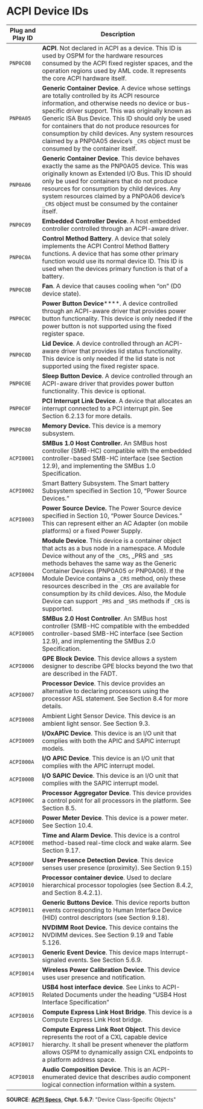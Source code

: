 # ACPI Device IDs

Plug and Play ID | Description
-----------------|------------
`PNP0C08` | **ACPI**. Not declared in ACPI as a device. This ID is used by OSPM for the hardware resources consumed by the ACPI fixed register spaces, and the operation regions used by AML code. It represents the core ACPI hardware itself.
`PNP0A05` | **Generic Container Device**. A device whose settings are totally controlled by its ACPI resource information, and otherwise needs no device or bus-specific driver support. This was originally known as Generic ISA Bus Device. This ID should only be used for containers that do not produce resources for consumption by child devices. Any system resources claimed by a PNP0A05 device’s `_CRS` object must be consumed by the container itself.
`PNP0A06`| **Generic Container Device**. This device behaves exactly the same as the PNP0A05 device. This was originally known as Extended I/O Bus. This ID should only be used for containers that do not produce resources for consumption by child devices. Any system resources claimed by a PNP0A06 device’s `_CRS` object must be consumed by the container itself.
`PNP0C09`| **Embedded Controller Device**. A host embedded controller controlled through an ACPI-aware driver.
`PNP0C0A` | **Control Method Battery**. A device that solely implements the ACPI Control Method Battery functions. A device that has some other primary function would use its normal device ID. This ID is used when the devices primary function is that of a battery.
`PNP0C0B` | **Fan**. A device that causes cooling when “on” (D0 device state).
`PNP0C0C` | **Power Button Device******. A device controlled through an ACPI-aware driver that provides power button functionality. This device is only needed if the power button is not supported using the fixed register space.
`PNP0C0D`| **Lid Device**. A device controlled through an ACPI-aware driver that provides lid status functionality. This device is only needed if the lid state is not supported using the fixed register space.
`PNP0C0E`| **Sleep Button Device**. A device controlled through an ACPI-aware driver that provides power button functionality. This device is optional.
`PNP0C0F`| **PCI Interrupt Link Device**. A device that allocates an interrupt connected to a PCI interrupt pin. See Section 6.2.13 for more details.
`PNP0C80`| **Memory Device.** This device is a memory subsystem.
`ACPI0001`| **SMBus 1.0 Host Controller.** An SMBus host controller (SMB-HC) compatible with the embedded controller-based SMB-HC interface (see Section 12.9), and implementing the SMBus 1.0 Specification.
`ACPI0002`|Smart Battery Subsystem. The Smart battery Subsystem specified in Section 10, “Power Source Devices.”
`ACPI0003`|**Power Source Device.** The Power Source device specified in Section 10, “Power Source Devices.” This can represent either an AC Adapter (on mobile platforms) or a fixed Power Supply.
`ACPI0004`| **Module Device**. This device is a container object that acts as a bus node in a namespace. A Module Device without any of the `_CRS`, _PRS and `_SRS` methods behaves the same way as the Generic Container Devices (PNP0A05 or PNP0A06). If the Module Device contains a `_CRS` method, only these resources described in the `_CRS` are available for consumption by its child devices. Also, the Module Device can support `_PRS` and `_SRS` methods if `_CRS` is supported.
`ACPI0005`| **SMBus 2.0 Host Controller**. An SMBus host controller (SMB-HC compatible with the embedded controller-based SMB-HC interface (see Section 12.9), and implementing the SMBus 2.0 Specification.
`ACPI0006`|**GPE Block Device**. This device allows a system designer to describe GPE blocks beyond the two that are described in the FADT.
`ACPI0007`|**Processor Device**. This device provides an alternative to declaring processors using the processor ASL statement. See Section 8.4 for more details.
`ACPI0008`|Ambient Light Sensor Device. This device is an ambient light sensor. See Section 9.3.
`ACPI0009`| **I/OxAPIC Device**. This device is an I/O unit that complies with both the APIC and SAPIC interrupt models.
`ACPI000A`|**I/O APIC Device**. This device is an I/O unit that complies with the APIC interrupt model.
`ACPI000B`|**I/O SAPIC Device**. This device is an I/O unit that complies with the SAPIC interrupt model.
`ACPI000C`|**Processor Aggregator Device**. This device provides a control point for all processors in the platform. See Section 8.5.
`ACPI000D`|**Power Meter Device**. This device is a power meter. See Section 10.4.
`ACPI000E`|**Time and Alarm Device**. This device is a control method-based real-time clock and wake alarm. See Section 9.17.
`ACPI000F`|**User Presence Detection Device**. This device senses user presence (proximity). See Section 9.15)
`ACPI0010`|**Processor container device**. Used to declare hierarchical processor topologies (see Section 8.4.2, and Section 8.4.2.1).
`ACPI0011`|**Generic Buttons Device**. This device reports button events corresponding to Human Interface Device (HID) control descriptors (see Section 9.18).
`ACPI0012`|**NVDIMM Root Device.** This device contains the NVDIMM devices. See Section 9.19 and Table 5.126.
`ACPI0013`|**Generic Event Device**. This device maps Interrupt-signaled events. See Section 5.6.9.
`ACPI0014`|**Wireless Power Calibration Device**. This device uses user presence and notification.
`ACPI0015`| **USB4 host interface device**. See Links to ACPI-Related Documents under the heading “USB4 Host Interface Specification”
`ACPI0016`| **Compute Express Link Host Bridge**. This device is a Compute Express Link Host bridge.
`ACPI0017`| **Compute Express Link Root Object**. This device represents the root of a CXL capable device hierarchy. It shall be present whenever the platform allows OSPM to dynamically assign CXL endpoints to a platform address space.
`ACPI0018` | **Audio Composition Device**. This is an ACPI-enumerated device that describes audio component logical connection information within a system.

**SOURCE**: [**ACPI Specs**](https://uefi.org/specifications), **Chpt. 5.6.7**: "Device Class-Specific Objects"
